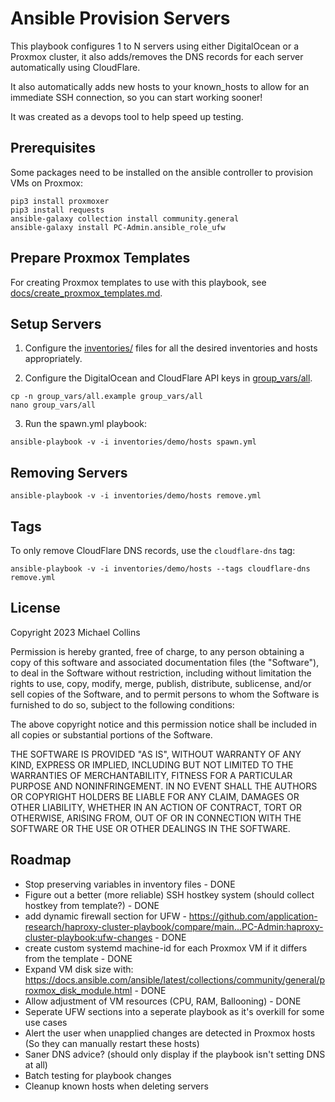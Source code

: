 
# Ansible Provision Servers

This playbook configures 1 to N servers using either DigitalOcean or a Proxmox cluster, it also adds/removes the DNS records for each server automatically using CloudFlare.

It also automatically adds new hosts to your known_hosts to allow for an immediate SSH connection, so you can start working sooner!

It was created as a devops tool to help speed up testing.


## Prerequisites

Some packages need to be installed on the ansible controller to provision VMs on Proxmox:
```
pip3 install proxmoxer
pip3 install requests
ansible-galaxy collection install community.general
ansible-galaxy install PC-Admin.ansible_role_ufw
```


## Prepare Proxmox Templates

For creating Proxmox templates to use with this playbook, see [docs/create_proxmox_templates.md](docs/create_proxmox_templates.md).


## Setup Servers

1) Configure the [inventories/](inventories/) files for all the desired inventories and hosts appropriately.

2) Configure the DigitalOcean and CloudFlare API keys in [group_vars/all](group_vars/all).
```
cp -n group_vars/all.example group_vars/all
nano group_vars/all
```

3) Run the spawn.yml playbook:

`ansible-playbook -v -i inventories/demo/hosts spawn.yml`


## Removing Servers

`ansible-playbook -v -i inventories/demo/hosts remove.yml`


## Tags

To only remove CloudFlare DNS records, use the `cloudflare-dns` tag:

`ansible-playbook -v -i inventories/demo/hosts --tags cloudflare-dns remove.yml`


## License

Copyright 2023 Michael Collins

Permission is hereby granted, free of charge, to any person obtaining a copy of this software and associated documentation files (the "Software"), to deal in the Software without restriction, including without limitation the rights to use, copy, modify, merge, publish, distribute, sublicense, and/or sell copies of the Software, and to permit persons to whom the Software is furnished to do so, subject to the following conditions:

The above copyright notice and this permission notice shall be included in all copies or substantial portions of the Software.

THE SOFTWARE IS PROVIDED "AS IS", WITHOUT WARRANTY OF ANY KIND, EXPRESS OR IMPLIED, INCLUDING BUT NOT LIMITED TO THE WARRANTIES OF MERCHANTABILITY, FITNESS FOR A PARTICULAR PURPOSE AND NONINFRINGEMENT. IN NO EVENT SHALL THE AUTHORS OR COPYRIGHT HOLDERS BE LIABLE FOR ANY CLAIM, DAMAGES OR OTHER LIABILITY, WHETHER IN AN ACTION OF CONTRACT, TORT OR OTHERWISE, ARISING FROM, OUT OF OR IN CONNECTION WITH THE SOFTWARE OR THE USE OR OTHER DEALINGS IN THE SOFTWARE.


## Roadmap

- Stop preserving variables in inventory files - DONE
- Figure out a better (more reliable) SSH hostkey system (should collect hostkey from template?) - DONE
- add dynamic firewall section for UFW - https://github.com/application-research/haproxy-cluster-playbook/compare/main...PC-Admin:haproxy-cluster-playbook:ufw-changes - DONE
- create custom systemd machine-id for each Proxmox VM if it differs from the template - DONE
- Expand VM disk size with: https://docs.ansible.com/ansible/latest/collections/community/general/proxmox_disk_module.html - DONE
- Allow adjustment of VM resources (CPU, RAM, Ballooning) - DONE
- Seperate UFW sections into a seperate playbook as it's overkill for some use cases
- Alert the user when unapplied changes are detected in Proxmox hosts (So they can manually restart these hosts)
- Saner DNS advice? (should only display if the playbook isn't setting DNS at all)
- Batch testing for playbook changes
- Cleanup known hosts when deleting servers
